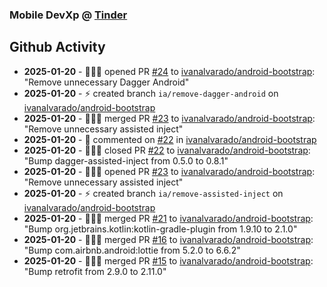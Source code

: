 ### Mobile DevXp @ [Tinder](https://medium.com/tinder)

## Github Activity
- **2025-01-20** - 🧑🏻‍💻 opened PR [#24](https://github.com/ivanalvarado/android-bootstrap/pull/24) to [ivanalvarado/android-bootstrap](https://github.com/ivanalvarado/android-bootstrap): "Remove unnecessary Dagger Android"
- **2025-01-20** - ⚡️ created branch `ia/remove-dagger-android` on [ivanalvarado/android-bootstrap](https://github.com/ivanalvarado/android-bootstrap)
- **2025-01-20** - 🧑🏻‍💻 merged PR [#23](https://github.com/ivanalvarado/android-bootstrap/pull/23) to [ivanalvarado/android-bootstrap](https://github.com/ivanalvarado/android-bootstrap): "Remove unnecessary assisted inject"
- **2025-01-20** - 💬 commented on [#22](https://api.github.com/repos/ivanalvarado/android-bootstrap/issues/22/comments) in [ivanalvarado/android-bootstrap](https://github.com/ivanalvarado/android-bootstrap)
- **2025-01-20** - 🧑🏻‍💻 closed PR [#22](https://github.com/ivanalvarado/android-bootstrap/pull/22) to [ivanalvarado/android-bootstrap](https://github.com/ivanalvarado/android-bootstrap): "Bump dagger-assisted-inject from 0.5.0 to 0.8.1"
- **2025-01-20** - 🧑🏻‍💻 opened PR [#23](https://github.com/ivanalvarado/android-bootstrap/pull/23) to [ivanalvarado/android-bootstrap](https://github.com/ivanalvarado/android-bootstrap): "Remove unnecessary assisted inject"
- **2025-01-20** - ⚡️ created branch `ia/remove-assisted-inject` on [ivanalvarado/android-bootstrap](https://github.com/ivanalvarado/android-bootstrap)
- **2025-01-20** - 🧑🏻‍💻 merged PR [#21](https://github.com/ivanalvarado/android-bootstrap/pull/21) to [ivanalvarado/android-bootstrap](https://github.com/ivanalvarado/android-bootstrap): "Bump org.jetbrains.kotlin:kotlin-gradle-plugin from 1.9.10 to 2.1.0"
- **2025-01-20** - 🧑🏻‍💻 merged PR [#16](https://github.com/ivanalvarado/android-bootstrap/pull/16) to [ivanalvarado/android-bootstrap](https://github.com/ivanalvarado/android-bootstrap): "Bump com.airbnb.android:lottie from 5.2.0 to 6.6.2"
- **2025-01-20** - 🧑🏻‍💻 merged PR [#15](https://github.com/ivanalvarado/android-bootstrap/pull/15) to [ivanalvarado/android-bootstrap](https://github.com/ivanalvarado/android-bootstrap): "Bump retrofit from 2.9.0 to 2.11.0"